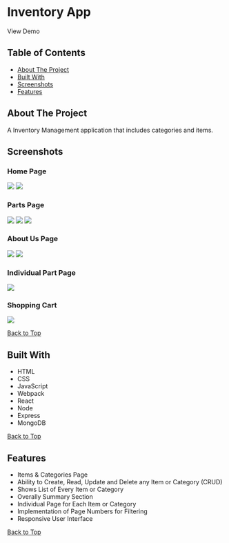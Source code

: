 # Inventory App

View Demo

## Table of Contents
- [About The Project](#about-the-project)
- [Built With](#built-with)
- [Screenshots](#screenshots)
- [Features](#features)

## About The Project
A Inventory Management application that includes categories and items.

## Screenshots

### Home Page
![](screenshots/home-1-shopping-cart.png) 
![](screenshots/home-2-shopping-cart.png)

### Parts Page
![](screenshots/parts-1-shopping-cart.png)
![](screenshots/parts-2-shopping-cart.png)
![](screenshots/parts-3-shopping-cart.png)

### About Us Page
![](screenshots/about-us-1-shopping-cart.png)
![](screenshots/about-us-2-shopping-cart.png)

### Individual Part Page
![](screenshots/individual-part-page-shopping-cart.png)

### Shopping Cart
![](screenshots/item-list-shopping-cart.png)

[Back to Top](#inventory-app)

## Built With
- HTML
- CSS
- JavaScript
- Webpack
- React
- Node
- Express
- MongoDB

[Back to Top](#inventory-app)

## Features

- Items & Categories Page
- Ability to Create, Read, Update and Delete any Item or Category (CRUD)
- Shows List of Every Item or Category
- Overally Summary Section
- Individual Page for Each Item or Category
- Implementation of Page Numbers for Filtering
- Responsive User Interface

[Back to Top](#inventory-app)

